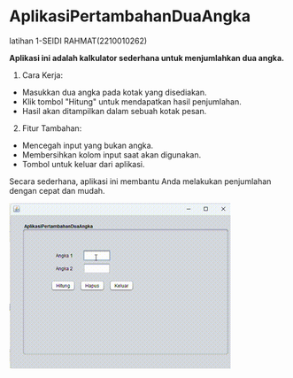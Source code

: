 # AplikasiPertambahanDuaAngka
 latihan 1-SEIDI RAHMAT(2210010262)

**Aplikasi ini adalah kalkulator sederhana untuk menjumlahkan dua angka.**

1. Cara Kerja:
- Masukkan dua angka pada kotak yang disediakan.
- Klik tombol "Hitung" untuk mendapatkan hasil penjumlahan.
- Hasil akan ditampilkan dalam sebuah kotak pesan.

2. Fitur Tambahan:
- Mencegah input yang bukan angka.
- Membersihkan kolom input saat akan digunakan.
- Tombol untuk keluar dari aplikasi.
  
Secara sederhana, aplikasi ini membantu Anda melakukan penjumlahan dengan cepat dan mudah.

![Demo GIF](https://github.com/seidi255/AplikasiPertambahanDuaAngka/blob/main/img/demo%20pertambahan%20dua%20angka.gif)
